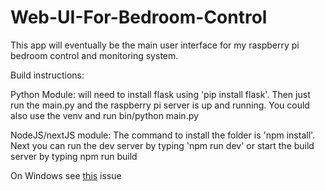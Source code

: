 # Web-UI-For-Bedroom-Control
This app will eventually be the main user interface for my raspberry pi bedroom control and monitoring system. 


Build instructions:

Python Module: will need to install flask using 'pip install flask'. Then just run the main.py and the raspberry pi server is up and running. You could also use the venv and run bin/python main.py

NodeJS/nextJS module: The command to install the folder is 'npm install'. Next you can run the dev server by typing 'npm run dev' or start the build server by typing npm run build

On Windows see [this](https://github.com/JackClarkeUottawa/Web-UI-For-Bedroom-Control/issues/3#issue-658350269) issue
